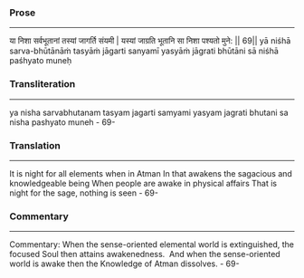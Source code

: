 ### Prose 
 --- 
या निशा सर्वभूतानां तस्यां जागर्ति संयमी |
यस्यां जाग्रति भूतानि सा निशा पश्यतो मुने: || 69||
yā niśhā sarva-bhūtānāṁ tasyāṁ jāgarti sanyamī
yasyāṁ jāgrati bhūtāni sā niśhā paśhyato muneḥ

### Transliteration 
 --- 
ya nisha sarvabhutanam tasyam jagarti samyami yasyam jagrati bhutani sa nisha pashyato muneh - 69-

### Translation 
 --- 
It is night for all elements when in Atman In that awakens the sagacious and knowledgeable being When people are awake in physical affairs That is night for the sage, nothing is seen - 69-

### Commentary 
 --- 
Commentary: When the sense-oriented elemental world is extinguished, the focused Soul then attains awakenedness.  And when the sense-oriented world is awake then the Knowledge of Atman dissolves. - 69-